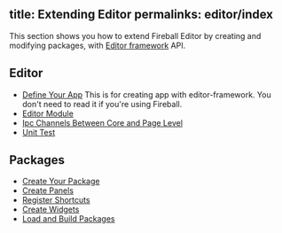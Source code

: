 title: Extending Editor
permalinks: editor/index
---

This section shows you how to extend Fireball Editor by creating and modifying packages, with [Editor framework](https://github.com/fireball-x/editor-framework) API.

## Editor

  * [Define Your App](/editor/define-your-app) This is for creating app with editor-framework. You don't need to read it if you're using Fireball.
  * [Editor Module](/editor/editor-module)
  * [Ipc Channels Between Core and Page Level](/editor/ipc-channel)
  * [Unit Test](/editor/unit-test)

## Packages

  * [Create Your Package](/editor/packages/create-package)
  * [Create Panels](/editor/packages/create-panels)
  * [Register Shortcuts](/editor/packages/register-shortcuts)
  * [Create Widgets](/editor/packages/create-widgets)
  * [Load and Build Packages](/editor/packages/load-and-build)
